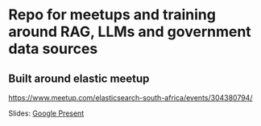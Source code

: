 # Repo for meetups and training around RAG, LLMs and government data sources

## Built around elastic meetup
https://www.meetup.com/elasticsearch-south-africa/events/304380794/

Slides: [Google Present](https://docs.google.com/presentation/d/1PlKEg9meVxCEeTG-M9r2smlXMQ9mGaBuGlUVWMoQMYU/edit?usp=sharing)
